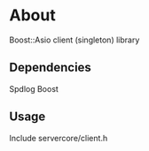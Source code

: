 # About
Boost::Asio client (singleton) library

## Dependencies
Spdlog 
Boost

## Usage
Include servercore/client.h